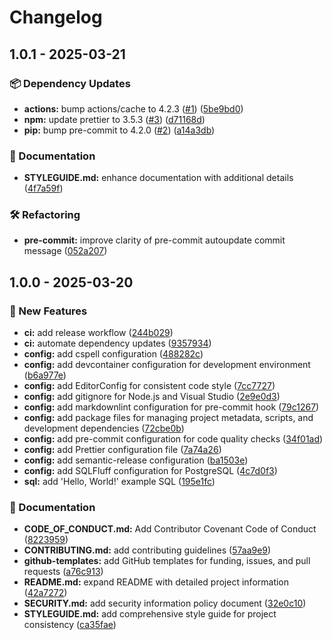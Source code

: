 # Changelog

## 1.0.1 - 2025-03-21
### 📦 Dependency Updates

* **actions:** bump actions/cache to 4.2.3 ([#1](https://github.com/Jekwwer/pgsql-workspace/issues/1)) ([5be9bd0](https://github.com/Jekwwer/pgsql-workspace/commit/5be9bd005e6d0fbca370dfb3604c33386feeeedd))
* **npm:** update prettier to 3.5.3 ([#3](https://github.com/Jekwwer/pgsql-workspace/issues/3)) ([d71168d](https://github.com/Jekwwer/pgsql-workspace/commit/d71168d4343628a8321c14d061995154468b5eec))
* **pip:** bump pre-commit to 4.2.0 ([#2](https://github.com/Jekwwer/pgsql-workspace/issues/2)) ([a14a3db](https://github.com/Jekwwer/pgsql-workspace/commit/a14a3dbe873482306432084127955766c10b950b))

### 📖 Documentation

* **STYLEGUIDE.md:** enhance documentation with additional details ([4f7a59f](https://github.com/Jekwwer/pgsql-workspace/commit/4f7a59f16215a9ee2edca10745f7e189545bf5f1))

### 🛠️ Refactoring

* **pre-commit:** improve clarity of pre-commit autoupdate commit message ([052a207](https://github.com/Jekwwer/pgsql-workspace/commit/052a2070a26ecd74e7366fdf4dedcfb5eb68b90c))

## 1.0.0 - 2025-03-20
### 🚀 New Features

* **ci:** add release workflow ([244b029](https://github.com/Jekwwer/pgsql-workspace/commit/244b02966fc30c3ceee511e337d0bb1767440c22))
* **ci:** automate dependency updates ([9357934](https://github.com/Jekwwer/pgsql-workspace/commit/935793458b03d85b95fc2f411df4eefd02a65572))
* **config:** add cspell configuration ([488282c](https://github.com/Jekwwer/pgsql-workspace/commit/488282c15e62cd34afe1377ac1f669364acb2d99))
* **config:** add devcontainer configuration for development environment ([b6a977e](https://github.com/Jekwwer/pgsql-workspace/commit/b6a977e794714c53661d7901bc654bbb646e60a0))
* **config:** add EditorConfig for consistent code style ([7cc7727](https://github.com/Jekwwer/pgsql-workspace/commit/7cc772799b8d1003fa02b306a1a6f9544af5f0b7))
* **config:** add gitignore for Node.js and Visual Studio ([2e9e0d3](https://github.com/Jekwwer/pgsql-workspace/commit/2e9e0d3625747274b106a40c4f0bfe7cb91c0651))
* **config:** add markdownlint configuration for pre-commit hook ([79c1267](https://github.com/Jekwwer/pgsql-workspace/commit/79c1267d3fd4d81d6ba6f22fdbb315cf8934fadc))
* **config:** add package files for managing project metadata, scripts, and development dependencies ([72cbe0b](https://github.com/Jekwwer/pgsql-workspace/commit/72cbe0b2f79983c643432a624a4f7552c271b09e))
* **config:** add pre-commit configuration for code quality checks ([34f01ad](https://github.com/Jekwwer/pgsql-workspace/commit/34f01ad84706e3009b78a95b8eeed565ea463485))
* **config:** add Prettier configuration file ([7a74a26](https://github.com/Jekwwer/pgsql-workspace/commit/7a74a265f14299d07436cf3752ae4a4c76702865))
* **config:** add semantic-release configuration ([ba1503e](https://github.com/Jekwwer/pgsql-workspace/commit/ba1503e55aecc19e85722363f41c0001656c646b))
* **config:** add SQLFluff configuration for PostgreSQL ([4c7d0f3](https://github.com/Jekwwer/pgsql-workspace/commit/4c7d0f39caf7f8d53fdf3f55475de6d9b2f7c68f))
* **sql:** add 'Hello, World!' example SQL ([195e1fc](https://github.com/Jekwwer/pgsql-workspace/commit/195e1fc99b1c89a7f76775098a15cb1983916011))

### 📖 Documentation

* **CODE_OF_CONDUCT.md:** Add Contributor Covenant Code of Conduct ([8223959](https://github.com/Jekwwer/pgsql-workspace/commit/8223959fe87dabdfb14fd2190ca112e40ffd8c5e))
* **CONTRIBUTING.md:** add contributing guidelines ([57aa9e9](https://github.com/Jekwwer/pgsql-workspace/commit/57aa9e99f568499d0d9f61bc358a34ba7e30a4ae))
* **github-templates:** add GitHub templates for funding, issues, and pull requests ([a76c913](https://github.com/Jekwwer/pgsql-workspace/commit/a76c913ec63bc82742065a3c00e3e66e1d5c05f2))
* **README.md:** expand README with detailed project information ([42a7272](https://github.com/Jekwwer/pgsql-workspace/commit/42a72724088fc01f9678260b527bedc7db813ec0))
* **SECURITY.md:** add security information policy document ([32e0c10](https://github.com/Jekwwer/pgsql-workspace/commit/32e0c10dae9beb0f4ab31401476d287c4d5492df))
* **STYLEGUIDE.md:** add comprehensive style guide for project consistency ([ca35fae](https://github.com/Jekwwer/pgsql-workspace/commit/ca35faea96650086eab15c05ad558142e0da1744))
